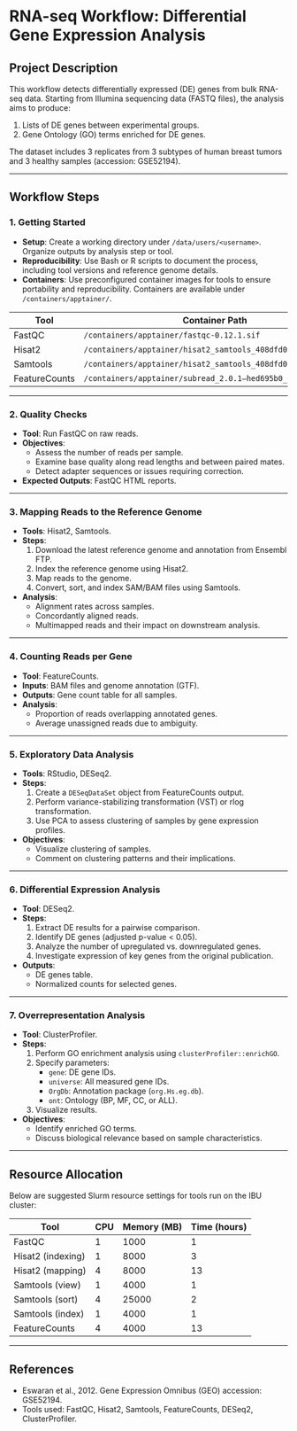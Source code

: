 # RNA-seq Workflow: Differential Gene Expression Analysis

## Project Description

This workflow detects differentially expressed (DE) genes from bulk RNA-seq data. Starting from Illumina sequencing data (FASTQ files), the analysis aims to produce:
1. Lists of DE genes between experimental groups.
2. Gene Ontology (GO) terms enriched for DE genes.

The dataset includes 3 replicates from 3 subtypes of human breast tumors and 3 healthy samples (accession: GSE52194). 

---

## Workflow Steps

### 1. Getting Started
- **Setup**: Create a working directory under `/data/users/<username>`. Organize outputs by analysis step or tool.
- **Reproducibility**: Use Bash or R scripts to document the process, including tool versions and reference genome details.
- **Containers**: Use preconfigured container images for tools to ensure portability and reproducibility. Containers are available under `/containers/apptainer/`.

| Tool           | Container Path                                                   |
|----------------|------------------------------------------------------------------|
| FastQC         | `/containers/apptainer/fastqc-0.12.1.sif`                        |
| Hisat2         | `/containers/apptainer/hisat2_samtools_408dfd02f175cd88.sif`     |
| Samtools       | `/containers/apptainer/hisat2_samtools_408dfd02f175cd88.sif`     |
| FeatureCounts  | `/containers/apptainer/subread_2.0.1–hed695b0_0.sif`            |

---

### 2. Quality Checks
- **Tool**: Run FastQC on raw reads.
- **Objectives**:
  - Assess the number of reads per sample.
  - Examine base quality along read lengths and between paired mates.
  - Detect adapter sequences or issues requiring correction.
- **Expected Outputs**: FastQC HTML reports.

---

### 3. Mapping Reads to the Reference Genome
- **Tools**: Hisat2, Samtools.
- **Steps**:
  1. Download the latest reference genome and annotation from Ensembl FTP.
  2. Index the reference genome using Hisat2.
  3. Map reads to the genome.
  4. Convert, sort, and index SAM/BAM files using Samtools.
- **Analysis**:
  - Alignment rates across samples.
  - Concordantly aligned reads.
  - Multimapped reads and their impact on downstream analysis.

---

### 4. Counting Reads per Gene
- **Tool**: FeatureCounts.
- **Inputs**: BAM files and genome annotation (GTF).
- **Outputs**: Gene count table for all samples.
- **Analysis**:
  - Proportion of reads overlapping annotated genes.
  - Average unassigned reads due to ambiguity.

---

### 5. Exploratory Data Analysis
- **Tools**: RStudio, DESeq2.
- **Steps**:
  1. Create a `DESeqDataSet` object from FeatureCounts output.
  2. Perform variance-stabilizing transformation (VST) or rlog transformation.
  3. Use PCA to assess clustering of samples by gene expression profiles.
- **Objectives**:
  - Visualize clustering of samples.
  - Comment on clustering patterns and their implications.

---

### 6. Differential Expression Analysis
- **Tool**: DESeq2.
- **Steps**:
  1. Extract DE results for a pairwise comparison.
  2. Identify DE genes (adjusted p-value < 0.05).
  3. Analyze the number of upregulated vs. downregulated genes.
  4. Investigate expression of key genes from the original publication.
- **Outputs**:
  - DE genes table.
  - Normalized counts for selected genes.

---

### 7. Overrepresentation Analysis
- **Tool**: ClusterProfiler.
- **Steps**:
  1. Perform GO enrichment analysis using `clusterProfiler::enrichGO`.
  2. Specify parameters:
     - `gene`: DE gene IDs.
     - `universe`: All measured gene IDs.
     - `OrgDb`: Annotation package (`org.Hs.eg.db`).
     - `ont`: Ontology (BP, MF, CC, or ALL).
  3. Visualize results.
- **Objectives**:
  - Identify enriched GO terms.
  - Discuss biological relevance based on sample characteristics.

---

## Resource Allocation
Below are suggested Slurm resource settings for tools run on the IBU cluster:

| Tool               | CPU | Memory (MB) | Time (hours) |
|--------------------|-----|-------------|--------------|
| FastQC             | 1   | 1000        | 1            |
| Hisat2 (indexing)  | 1   | 8000        | 3            |
| Hisat2 (mapping)   | 4   | 8000        | 13           |
| Samtools (view)    | 1   | 4000        | 1            |
| Samtools (sort)    | 4   | 25000       | 2            |
| Samtools (index)   | 1   | 4000        | 1            |
| FeatureCounts      | 4   | 4000        | 13           |

---

## References
- Eswaran et al., 2012. Gene Expression Omnibus (GEO) accession: GSE52194.
- Tools used: FastQC, Hisat2, Samtools, FeatureCounts, DESeq2, ClusterProfiler.



